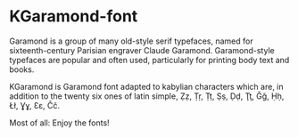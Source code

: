 # KGaramond-font

Garamond is a group of many old-style serif typefaces, named for sixteenth-century Parisian engraver Claude Garamond. Garamond-style typefaces are popular and often used, particularly for printing body text and books. 

KGaramond is Garamond font adapted to kabylian characters which are, in addition to the twenty six ones of latin simple, Ẓẓ, Ṭṛ, Ṭṭ, Ṣṣ, Ḍḍ, Ţţ, Ǧǧ, Ḥḥ, Łł, Ɣɣ, Ɛɛ, Čč.

Most of all: Enjoy the fonts!
